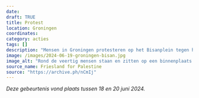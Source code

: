 ```yaml
---
date: 
draft: TRUE
title: Protest
location: Groningen
coordinates: 
category: acties
tags: []
description: "Mensen in Groningen protesteren op het Bisanplein tegen hun behandeling door het vermeende universiteitsgezag en de lokale politie."
image: /images/2024-06-19-groningen-bisan.jpg
image_alt: "Rond de veertig mensen staan en zitten op een binnenplaats. Velen dragen kuffiya en houden borden vast, waaronder met teksten (in het Engels): 'Handen af van studenten', en 'Ik kan niet geloven dat we deze zooi nog steeds aan het debatteren zijn'."
source_name: Friesland for Palestine
source: "https://archive.ph/nCmIj"
---
```

*Deze gebeurtenis vond plaats tussen 18 en 20 juni 2024.*